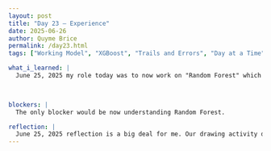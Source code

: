 ```yaml
---
layout: post
title: "Day 23 – Experience"
date: 2025-06-26
author: Quyme Brice
permalink: /day23.html
tags: ["Working Model", "XGBoost", "Trails and Errors", "Day at a Time"]

what_i_learned: |
  June 25, 2025 my role today was to now work on "Random Forest" which is another prediction model. The progress is pretty well, the code does run a little differently than XGBoost. Working on Random Forest has definitely been interesting for today. Now that we have two prediction model to help us get accurate result for flight delay we can make better progress. We did a team building exercise with our High School teacher, it was definitely fun. To help with our communication skills we worked on our verbal and listening skills. This surly help with communication skills because you have to use descriptive language for the other person to understand what is it that you want. I've learned it only takes that one step to learn something new and see how much you can take from it. Our project dynamic is truly coming along.

  

blockers: |
  The only blocker would be now understanding Random Forest.

reflection: |
  June 25, 2025 reflection is a big deal for me. Our drawing activity did help me see how descriptive I have to be in order for my team member to understand. This surly help me communicate better and opened my eyes in expansive thinking. I do that time to see the person I was before and the person I am today. Evolving is a must if you want to make great progress. Making progress that involves me becoming stronger is a must for me. Reflecting on how I've became an expert on some areas and learning in others.
---
```

